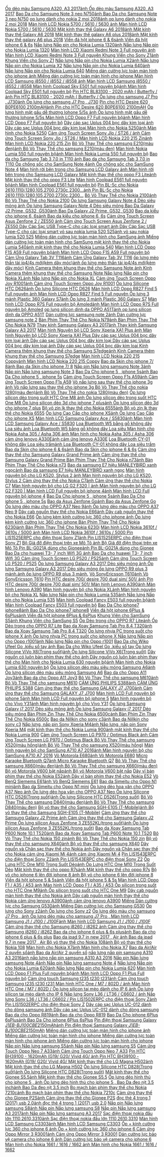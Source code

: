  [Ốp dẻo màu Samsung A320, A3 2017](https://xasaxa.com/v1/pd/op-lung-bao-da-dien-thoai-op-deo-mau-samsung-a320-a3-2017/10414)[ảnh Ốp dẻo màu Samsung A320, A3 2017](https://xasaxa.com/v1/storage/op-lung-bao-da-dien-thoai/op-deo-mau-samsung-a320-a3-2017.jpg) [Bao Da cho Samsung Note 3 neo N750](https://xasaxa.com/v1/pd/op-lung-bao-da-dien-thoai-bao-da-cho-samsung-note-3-neo-n750/10413)[ảnh Bao Da cho Samsung Note 3 neo N750](https://xasaxa.com/v1/storage/op-lung-bao-da-dien-thoai/bao-da-cho-samsung-note-3-neo-n750.jpg) [op lung dành cho nokia 2 moi 2018](https://xasaxa.com/v1/pd/op-lung-bao-da-dien-thoai-op-lung-danh-cho-nokia-2-moi-2018/10412)[ảnh op lung dành cho nokia 2 moi 2018](https://xasaxa.com/v1/storage/op-lung-bao-da-dien-thoai/op-lung-danh-cho-nokia-2-moi-2018.jpg) [Màn hình LCD Nokia 5700 / 5610 / 5630 ](https://xasaxa.com/v1/pd/phu-kien-khac-man-hinh-lcd-nokia-5700-5610-5630/10411)[ảnh Màn hình LCD Nokia 5700 / 5610 / 5630 ](https://xasaxa.com/v1/storage/phu-kien-dien-thoai-khac/man-hinh-lcd-nokia-5700-5610-5630.jpg) [Mặt kính thay thế Galaxy A6 2018](https://xasaxa.com/v1/pd/phu-kien-khac-mat-kinh-thay-the-galaxy-a6-2018/10410)[ảnh Mặt kính thay thế Galaxy A6 2018](https://xasaxa.com/v1/storage/phu-kien-dien-thoai-khac/mat-kinh-thay-the-galaxy-a6-2018.jpg) [Mặt kính thay thế galaxy A6 plus 2018](https://xasaxa.com/v1/pd/phu-kien-khac-mat-kinh-thay-the-galaxy-a6-plus-2018/10409)[ảnh Mặt kính thay thế galaxy A6 plus 2018](https://xasaxa.com/v1/storage/phu-kien-dien-thoai-khac/mat-kinh-thay-the-galaxy-a6-plus-2018.jpg) [Viền đá hột iphone 6 & 6s](https://xasaxa.com/v1/pd/phu-kien-khac-vien-da-hot-iphone-6-6s/10408)[ảnh Viền đá hột iphone 6 & 6s](https://xasaxa.com/v1/storage/phu-kien-dien-thoai-khac/vien-da-hot-iphone-6-6s.jpg) [Nắp lưng Nắp pin cho Nokia Lumia 1320](https://xasaxa.com/v1/pd/phu-kien-khac-nap-lung-nap-pin-cho-nokia-lumia-1320/10407)[ảnh Nắp lưng Nắp pin cho Nokia Lumia 1320](https://xasaxa.com/v1/storage/phu-kien-dien-thoai-khac/nap-lung-nap-pin-cho-nokia-lumia-1320.jpg) [Màn hình LCD Xiaomi Redmi Note 3 Full nguyên ](https://xasaxa.com/v1/pd/phu-kien-khac-man-hinh-lcd-xiaomi-redmi-note-3-full-nguyen/10406)[ảnh Màn hình LCD Xiaomi Redmi Note 3 Full nguyên ](https://xasaxa.com/v1/storage/phu-kien-dien-thoai-khac/man-hinh-lcd-xiaomi-redmi-note-3-full-nguyen.jpg) [Khung Viền cho Sony Z1](https://xasaxa.com/v1/pd/op-lung-bao-da-dien-thoai-khung-vien-cho-sony-z1/10405)[ảnh Khung Viền cho Sony Z1](https://xasaxa.com/v1/storage/op-lung-bao-da-dien-thoai/khung-vien-cho-sony-z1.jpg) [Nắp lưng Nắp pin cho Nokia Lumia X2](https://xasaxa.com/v1/pd/phu-kien-khac-nap-lung-nap-pin-cho-nokia-lumia-x2/10404)[ảnh Nắp lưng Nắp pin cho Nokia Lumia X2](https://xasaxa.com/v1/storage/phu-kien-dien-thoai-khac/nap-lung-nap-pin-cho-nokia-lumia-x2.jpg) [Nắp lưng Nắp pin cho Nokia Lumia 640](https://xasaxa.com/v1/pd/phu-kien-khac-nap-lung-nap-pin-cho-nokia-lumia-640/10403)[ảnh Nắp lưng Nắp pin cho Nokia Lumia 640](https://xasaxa.com/v1/storage/phu-kien-dien-thoai-khac/nap-lung-nap-pin-cho-nokia-lumia-640.jpg) [Miếng dán cường lực toàn màn hình cho iphone ](https://xasaxa.com/v1/pd/phu-kien-khac-mieng-dan-cuong-luc-toan-man-hinh-cho-iphone/10402)[ảnh Miếng dán cường lực toàn màn hình cho iphone ](https://xasaxa.com/v1/storage/phu-kien-dien-thoai-khac/3dyQ_mieng-dan-cuong-luc-toan-man-hinh-cho-iphone.jpg) [Màn hình LCD Samsung i8550 / i8552 / i8558 ](https://xasaxa.com/v1/pd/phu-kien-khac-man-hinh-lcd-samsung-i8550-i8552-i8558/10401)[ảnh Màn hình LCD Samsung i8550 / i8552 / i8558 ](https://xasaxa.com/v1/storage/phu-kien-dien-thoai-khac/man-hinh-lcd-samsung-i8550-i8552-i8558.jpg) [Màn hình Coolpad Sky E501 full nguyên bộ](https://xasaxa.com/v1/pd/phu-kien-khac-man-hinh-coolpad-sky-e501-full-nguyen-bo/10400)[ảnh Màn hình Coolpad Sky E501 full nguyên bộ](https://xasaxa.com/v1/storage/phu-kien-dien-thoai-khac/man-hinh-coolpad-sky-e501-full-nguyen-bo.jpg) [Pin HTC BL83100 - 2020 mAh ( Butterfly / ](https://xasaxa.com/v1/pd/phu-kien-khac-pin-htc-bl83100-2020-mah-butterfly/10399)[ảnh Pin HTC BL83100 - 2020 mAh ( Butterfly / ](https://xasaxa.com/v1/storage/phu-kien-dien-thoai-khac/pin-htc-bl83100-2020-mah-butterfly.jpg) [Ốp lưng cho samsung J7 Pro , J730](https://xasaxa.com/v1/pd/op-lung-bao-da-dien-thoai-op-lung-cho-samsung-j7-pro-j730/10398)[ảnh Ốp lưng cho samsung J7 Pro , J730](https://xasaxa.com/v1/storage/op-lung-bao-da-dien-thoai/op-lung-cho-samsung-j7-pro-j730.jpg) [Pin cho HTC Desire 620 B0PE6100 2100mAH](https://xasaxa.com/v1/pd/phu-kien-khac-pin-cho-htc-desire-620-b0pe6100-2100mah/10397)[ảnh Pin cho HTC Desire 620 B0PE6100 2100mAH](https://xasaxa.com/v1/storage/phu-kien-dien-thoai-khac/pin-cho-htc-desire-620-b0pe6100-2100mah.jpg) [Ốp lưng hình mặt gấu dễ thương Iohone 5/5s ](https://xasaxa.com/v1/pd/op-lung-bao-da-dien-thoai-op-lung-hinh-mat-gau-de-thuong-iohone-55s/10396)[ảnh Ốp lưng hình mặt gấu dễ thương Iohone 5/5s ](https://xasaxa.com/v1/storage/op-lung-bao-da-dien-thoai/op-lung-hinh-mat-gau-de-thuong-iohone-55s.jpg) [Màn hình LCD Oppo F7 Full nguyên bộ](https://xasaxa.com/v1/pd/phu-kien-khac-man-hinh-lcd-oppo-f7-full-nguyen-bo/10395)[ảnh Màn hình LCD Oppo F7 Full nguyên bộ](https://xasaxa.com/v1/storage/phu-kien-dien-thoai-khac/man-hinh-lcd-oppo-f7-full-nguyen-bo.jpg) [Dây cáp sạc Uplus 004 bọc dây kim loại ](https://xasaxa.com/v1/pd/cap-dock-sac-day-cap-sac-uplus-004-boc-day-kim-loai/10394)[ảnh Dây cáp sạc Uplus 004 bọc dây kim loại ](https://xasaxa.com/v1/storage/cap-dien-thoai/148q_day-cap-sac-uplus-004-boc-day-kim-loai.jpg) [Màn hình cho Nokia 5250](https://xasaxa.com/v1/pd/phu-kien-khac-man-hinh-cho-nokia-5250/10393)[ảnh Màn hình cho Nokia 5250](https://xasaxa.com/v1/storage/phu-kien-dien-thoai-khac/man-hinh-cho-nokia-5250.jpg) [Cảm ứng Touch Screen Sony Jlo / ST26 / ](https://xasaxa.com/v1/pd/phu-kien-khac-cam-ung-touch-screen-sony-jlo-st26/10392)[ảnh Cảm ứng Touch Screen Sony Jlo / ST26 / ](https://xasaxa.com/v1/storage/phu-kien-dien-thoai-khac/cam-ung-touch-screen-sony-jlo-st26.jpg) [Màn hình LCD Nokia 220 215 Zin](https://xasaxa.com/v1/pd/phu-kien-khac-man-hinh-lcd-nokia-220-215-zin/10391)[ảnh Màn hình LCD Nokia 220 215 Zin](https://xasaxa.com/v1/storage/phu-kien-dien-thoai-khac/man-hinh-lcd-nokia-220-215-zin.jpg) [Bô Vỏ Thay Thế cho samsung E210(màu đen)](https://xasaxa.com/v1/pd/phu-kien-khac-bo-vo-thay-the-cho-samsung-e210mau-den/10390)[ảnh Bô Vỏ Thay Thế cho samsung E210(màu đen)](https://xasaxa.com/v1/storage/phu-kien-dien-thoai-khac/bo-vo-thay-the-cho-samsung-e210mau-den.jpg) [Màn hình Nokia Lumia 550 full nguyên bộ](https://xasaxa.com/v1/pd/phu-kien-khac-man-hinh-nokia-lumia-550-full-nguyen-bo/10389)[ảnh Màn hình Nokia Lumia 550 full nguyên bộ](https://xasaxa.com/v1/storage/phu-kien-dien-thoai-khac/man-hinh-nokia-lumia-550-full-nguyen-bo.jpg) [Bao da cho Samsung Tab 3 7.0 in T110 ](https://xasaxa.com/v1/pd/op-lung-bao-da-dien-thoai-bao-da-cho-samsung-tab-3-70-in-t110/10388)[ảnh Bao da cho Samsung Tab 3 7.0 in T110 ](https://xasaxa.com/v1/storage/op-lung-bao-da-dien-thoai/bao-da-cho-samsung-tab-3-70-in-t110.jpg) [Ốp chống sốc cho SamSung Note 4](https://xasaxa.com/v1/pd/op-lung-bao-da-dien-thoai-op-chong-soc-cho-samsung-note-4/10387)[ảnh Ốp chống sốc cho SamSung Note 4](https://xasaxa.com/v1/storage/op-lung-bao-da-dien-thoai/op-chong-soc-cho-samsung-note-4.jpg) [Màn hình rời bên trong cho Samsung LCD Galaxy ](https://xasaxa.com/v1/pd/phu-kien-khac-man-hinh-roi-ben-trong-cho-samsung-lcd-galaxy/10386)[ảnh Màn hình rời bên trong cho Samsung LCD Galaxy ](https://xasaxa.com/v1/storage/phu-kien-dien-thoai-khac/man-hinh-roi-ben-trong-cho-samsung-lcd-galaxy.jpg) [Mặt kính thay thế cho oppo F3 Lite](https://xasaxa.com/v1/pd/phu-kien-khac-mat-kinh-thay-the-cho-oppo-f3-lite/10385)[ảnh Mặt kính thay thế cho oppo F3 Lite](https://xasaxa.com/v1/storage/phu-kien-dien-thoai-khac/mat-kinh-thay-the-cho-oppo-f3-lite.jpg) [Màn hình Coolpad E561 full nguyên bộ](https://xasaxa.com/v1/pd/phu-kien-khac-man-hinh-coolpad-e561-full-nguyen-bo/10384)[ảnh Màn hình Coolpad E561 full nguyên bộ](https://xasaxa.com/v1/storage/phu-kien-dien-thoai-khac/man-hinh-coolpad-e561-full-nguyen-bo.jpg) [Pin BL-5c cho Nokia 2610,1110i,1280,105,2700,2730c,2300...](https://xasaxa.com/v1/pd/phu-kien-khac-pin-bl-5c-cho-nokia-26101110i128010527002730c2300/10383)[ảnh Pin BL-5c cho Nokia 2610,1110i,1280,105,2700,2730c,2300...](https://xasaxa.com/v1/storage/phu-kien-dien-thoai-khac/pin-bl-5c-cho-nokia-26101110i128010527002730c2300.jpg) [Bô Vỏ Thay Thế cho Nokia 2100](https://xasaxa.com/v1/pd/phu-kien-khac-bo-vo-thay-the-cho-nokia-2100/10382)[ảnh Bô Vỏ Thay Thế cho Nokia 2100](https://xasaxa.com/v1/storage/phu-kien-dien-thoai-khac/bo-vo-thay-the-cho-nokia-2100.jpg) [Ốp lưng Samsung Galaxy Note 4 Dẻo siêu mỏng ](https://xasaxa.com/v1/pd/op-lung-bao-da-dien-thoai-op-lung-samsung-galaxy-note-4-deo-sieu-mong/10381)[ảnh Ốp lưng Samsung Galaxy Note 4 Dẻo siêu mỏng ](https://xasaxa.com/v1/storage/op-lung-bao-da-dien-thoai/op-lung-samsung-galaxy-note-4-deo-sieu-mong.jpg) [Bao Da Galaxy J2 Prime, G532, G530](https://xasaxa.com/v1/pd/op-lung-bao-da-dien-thoai-bao-da-galaxy-j2-prime-g532-g530/10380)[ảnh Bao Da Galaxy J2 Prime, G532, G530](https://xasaxa.com/v1/storage/op-lung-bao-da-dien-thoai/bao-da-galaxy-j2-prime-g532-g530.jpg) [Bao da kiểu cho iphone 6, 6s](https://xasaxa.com/v1/pd/op-lung-bao-da-dien-thoai-bao-da-kieu-cho-iphone-6-6s/10379)[ảnh Bao da kiểu cho iphone 6, 6s](https://xasaxa.com/v1/storage/op-lung-bao-da-dien-thoai/bao-da-kieu-cho-iphone-6-6s.jpg) [Cảm ứng Touch Screen Asus Zenfone 2 / ZE550 ](https://xasaxa.com/v1/pd/phu-kien-khac-cam-ung-touch-screen-asus-zenfone-2-ze550/10378)[ảnh Cảm ứng Touch Screen Asus Zenfone 2 / ZE550 ](https://xasaxa.com/v1/storage/phu-kien-dien-thoai-khac/cam-ung-touch-screen-asus-zenfone-2-ze550.jpg) [Dây Cáp Sạc USB Type-C cho các loại smart ](https://xasaxa.com/v1/pd/phu-kien-khac-day-cap-sac-usb-type-c-cho-cac-loai-smart/10377)[ảnh Dây Cáp Sạc USB Type-C cho các loại smart ](https://xasaxa.com/v1/storage/phu-kien-dien-thoai-khac/day-cap-sac-usb-type-c-cho-cac-loai-smart.jpg) [vỏ sau nokia lumia 520 525](https://xasaxa.com/v1/pd/phu-kien-thay-the-vo-sau-nokia-lumia-520-525/10376)[ảnh vỏ sau nokia lumia 520 525](https://xasaxa.com/v1/storage/phu-kien-thay-the/vo-sau-nokia-lumia-520-525.jpg) [Miếng dán cường lực toàn màn hình cho SamSung ](https://xasaxa.com/v1/pd/phu-kien-khac-mieng-dan-cuong-luc-toan-man-hinh-cho-samsung/10375)[ảnh Miếng dán cường lực toàn màn hình cho SamSung ](https://xasaxa.com/v1/storage/phu-kien-dien-thoai-khac/mieng-dan-cuong-luc-toan-man-hinh-cho-samsung.jpg) [mặt kính thay thế cho Nokia Lumia 540](https://xasaxa.com/v1/pd/phu-kien-khac-mat-kinh-thay-the-cho-nokia-lumia-540/10374)[ảnh mặt kính thay thế cho Nokia Lumia 540](https://xasaxa.com/v1/storage/phu-kien-dien-thoai-khac/mat-kinh-thay-the-cho-nokia-lumia-540.jpg) [Màn hình LCD Oppo F1S A59 Full nguyên bộ](https://xasaxa.com/v1/pd/phu-kien-khac-man-hinh-lcd-oppo-f1s-a59-full-nguyen-bo/10373)[ảnh Màn hình LCD Oppo F1S A59 Full nguyên bộ](https://xasaxa.com/v1/storage/phu-kien-dien-thoai-khac/man-hinh-lcd-oppo-f1s-a59-full-nguyen-bo.jpg) [Cảm Ứng Galaxy Tab 3V T116](https://xasaxa.com/v1/pd/phu-kien-khac-cam-ung-galaxy-tab-3v-t116/10372)[ảnh Cảm Ứng Galaxy Tab 3V T116](https://xasaxa.com/v1/storage/phu-kien-dien-thoai-khac/cam-ung-galaxy-tab-3v-t116.jpg) [ốp lưng mèo thần tài ip4/4s mới(kèm dây móc)](https://xasaxa.com/v1/pd/op-lung-bao-da-dien-thoai-op-lung-meo-than-tai-ip44s-moikem-day-moc/10371)[ảnh ốp lưng mèo thần tài ip4/4s mới(kèm dây móc)](https://xasaxa.com/v1/storage/op-lung-bao-da-dien-thoai/op-lung-meo-than-tai-ip44s-moikem-day-moc.jpg) [Kính Camera thêm khung thay thế cho Samsung Note ](https://xasaxa.com/v1/pd/phu-kien-khac-kinh-camera-them-khung-thay-the-cho-samsung-note/10370)[ảnh Kính Camera thêm khung thay thế cho Samsung Note ](https://xasaxa.com/v1/storage/phu-kien-dien-thoai-khac/YdVM_kinh-camera-them-khung-thay-the-cho-samsung-note.jpg) [Nắp lưng Nắp pin cho Nokia XL](https://xasaxa.com/v1/pd/phu-kien-khac-nap-lung-nap-pin-cho-nokia-xl/10369)[ảnh Nắp lưng Nắp pin cho Nokia XL](https://xasaxa.com/v1/storage/phu-kien-dien-thoai-khac/nap-lung-nap-pin-cho-nokia-xl.jpg) [Cảm ứng Touch Screen Oppo Joy R1001](https://xasaxa.com/v1/pd/phu-kien-khac-cam-ung-touch-screen-oppo-joy-r1001/10368)[ảnh Cảm ứng Touch Screen Oppo Joy R1001](https://xasaxa.com/v1/storage/phu-kien-dien-thoai-khac/cam-ung-touch-screen-oppo-joy-r1001.jpg) [Ốp lưng Silicone HTC D626](https://xasaxa.com/v1/pd/op-lung-bao-da-dien-thoai-op-lung-silicone-htc-d626/10367)[ảnh Ốp lưng Silicone HTC D626](https://xasaxa.com/v1/storage/op-lung-bao-da-dien-thoai/op-lung-silicone-htc-d626.jpg) [Màn hình LCD Oppo R827 Find 5 Full nguyên ](https://xasaxa.com/v1/pd/phu-kien-khac-man-hinh-lcd-oppo-r827-find-5-full-nguyen/10366)[ảnh Màn hình LCD Oppo R827 Find 5 Full nguyên ](https://xasaxa.com/v1/storage/phu-kien-dien-thoai-khac/man-hinh-lcd-oppo-r827-find-5-full-nguyen.jpg) [Ốp lưng 3 mảnh Plastic 360 Galaxy S7](https://xasaxa.com/v1/pd/op-lung-bao-da-dien-thoai-op-lung-3-manh-plastic-360-galaxy-s7/10365)[ảnh Ốp lưng 3 mảnh Plastic 360 Galaxy S7](https://xasaxa.com/v1/storage/op-lung-bao-da-dien-thoai/op-lung-3-manh-plastic-360-galaxy-s7.jpg) [Màn hình LCD Oppo R7S Full nguyên bộ Amoled](https://xasaxa.com/v1/pd/phu-kien-khac-man-hinh-lcd-oppo-r7s-full-nguyen-bo-amoled/10364)[ảnh Màn hình LCD Oppo R7S Full nguyên bộ Amoled](https://xasaxa.com/v1/storage/phu-kien-dien-thoai-khac/man-hinh-lcd-oppo-r7s-full-nguyen-bo-amoled.jpg) [op lung silicon dinh da OPPO A51T](https://xasaxa.com/v1/pd/op-lung-bao-da-dien-thoai-op-lung-silicon-dinh-da-oppo-a51t/10363)[ảnh op lung silicon dinh da OPPO A51T](https://xasaxa.com/v1/storage/op-lung-bao-da-dien-thoai/op-lung-silicon-dinh-da-oppo-a51t.jpg) [Dán cường lực samsung note 2](https://xasaxa.com/v1/pd/mieng-dan-man-hinh-dien-thoai-dan-cuong-luc-samsung-note-2/10362)[ảnh Dán cường lực samsung note 2](https://xasaxa.com/v1/storage/mieng-dan-man-hinh-dien-thoai/dan-cuong-luc-samsung-note-2.jpg) [Bàn Phím Thay Thê Cho Nokia N79](https://xasaxa.com/v1/pd/phu-kien-khac-ban-phim-thay-the-cho-nokia-n79/10361)[ảnh Bàn Phím Thay Thê Cho Nokia N79](https://xasaxa.com/v1/storage/phu-kien-dien-thoai-khac/ban-phim-thay-the-cho-nokia-n79.jpg) [Thay kính Samsung Galaxy A3 2017](https://xasaxa.com/v1/pd/phu-kien-khac-thay-kinh-samsung-galaxy-a3-2017/10360)[ảnh Thay kính Samsung Galaxy A3 2017](https://xasaxa.com/v1/storage/phu-kien-dien-thoai-khac/thay-kinh-samsung-galaxy-a3-2017.jpg) [Màn hình Nguyên bộ LCD Sony Xperia XA1 Plus ](https://xasaxa.com/v1/pd/phu-kien-khac-man-hinh-nguyen-bo-lcd-sony-xperia-xa1-plus/10359)[ảnh Màn hình Nguyên bộ LCD Sony Xperia XA1 Plus ](https://xasaxa.com/v1/storage/phu-kien-dien-thoai-khac/man-hinh-nguyen-bo-lcd-sony-xperia-xa1-plus.jpg) [Dây cáp sạc Uplus 004 bọc dây kim loại ](https://xasaxa.com/v1/pd/cap-dock-sac-day-cap-sac-uplus-004-boc-day-kim-loai/10358)[ảnh Dây cáp sạc Uplus 004 bọc dây kim loại ](https://xasaxa.com/v1/storage/cap-dien-thoai/VJQm_day-cap-sac-uplus-004-boc-day-kim-loai.jpg) [Dây cáp sạc Uplus 004 bọc dây kim loai ](https://xasaxa.com/v1/pd/cap-dock-sac-day-cap-sac-uplus-004-boc-day-kim-loai/10357)[ảnh Dây cáp sạc Uplus 004 bọc dây kim loai ](https://xasaxa.com/v1/storage/cap-dien-thoai/day-cap-sac-uplus-004-boc-day-kim-loai.jpg) [Kính Camera thêm khung thay thế cho Samsung S7edge](https://xasaxa.com/v1/pd/phu-kien-khac-kinh-camera-them-khung-thay-the-cho-samsung-s7edge/10356)[ảnh Kính Camera thêm khung thay thế cho Samsung S7edge](https://xasaxa.com/v1/storage/phu-kien-dien-thoai-khac/kinh-camera-them-khung-thay-the-cho-samsung-s7edge.jpg) [Màn hình LCD Nokia 220 215 Coppy](https://xasaxa.com/v1/pd/phu-kien-khac-man-hinh-lcd-nokia-220-215-coppy/10355)[ảnh Màn hình LCD Nokia 220 215 Coppy](https://xasaxa.com/v1/storage/phu-kien-dien-thoai-khac/man-hinh-lcd-nokia-220-215-coppy.jpg) [Bao da Skin cho iphone 7/ 8](https://xasaxa.com/v1/pd/op-lung-bao-da-dien-thoai-bao-da-skin-cho-iphone-7-8/10354)[ảnh Bao da Skin cho iphone 7/ 8](https://xasaxa.com/v1/storage/op-lung-bao-da-dien-thoai/bao-da-skin-cho-iphone-7-8.jpg) [Nắp pin Nắp lưng samsung Note 3](https://xasaxa.com/v1/pd/phu-kien-khac-nap-pin-nap-lung-samsung-note-3/10353)[ảnh Nắp pin Nắp lưng samsung Note 3](https://xasaxa.com/v1/storage/phu-kien-dien-thoai-khac/nap-pin-nap-lung-samsung-note-3.jpg) [Bao Da Cho iphone 5 , iphone 5s](https://xasaxa.com/v1/pd/op-lung-bao-da-dien-thoai-bao-da-cho-iphone-5-iphone-5s/10352)[ảnh Bao Da Cho iphone 5 , iphone 5s](https://xasaxa.com/v1/storage/op-lung-bao-da-dien-thoai/2H22_bao-da-cho-iphone-5-iphone-5s.jpg) [Cảm ứng Touch Screen Oppo F1s A59](https://xasaxa.com/v1/pd/phu-kien-khac-cam-ung-touch-screen-oppo-f1s-a59/10351)[ảnh Cảm ứng Touch Screen Oppo F1s A59](https://xasaxa.com/v1/storage/phu-kien-dien-thoai-khac/cam-ung-touch-screen-oppo-f1s-a59.jpg) [Vỏ nắp lưng sau thay thế cho iphone 3g ](https://xasaxa.com/v1/pd/phu-kien-khac-vo-nap-lung-sau-thay-the-cho-iphone-3g/10350)[ảnh Vỏ nắp lưng sau thay thế cho iphone 3g ](https://xasaxa.com/v1/storage/phu-kien-dien-thoai-khac/vo-nap-lung-sau-thay-the-cho-iphone-3g.jpg) [Bô Vỏ Thay Thế cho nokia 1280(màu đen)](https://xasaxa.com/v1/pd/phu-kien-khac-bo-vo-thay-the-cho-nokia-1280mau-den/10349)[ảnh Bô Vỏ Thay Thế cho nokia 1280(màu đen)](https://xasaxa.com/v1/storage/phu-kien-dien-thoai-khac/bo-vo-thay-the-cho-nokia-1280mau-den.jpg) [Ốp lưng silicon dẻo trong suốt HTC One M8 ](https://xasaxa.com/v1/pd/op-lung-bao-da-dien-thoai-op-lung-silicon-deo-trong-suot-htc-one-m8/10348)[ảnh Ốp lưng silicon dẻo trong suốt HTC One M8 ](https://xasaxa.com/v1/storage/op-lung-bao-da-dien-thoai/op-lung-silicon-deo-trong-suot-htc-one-m8.jpg) [Ốp lưng silicon dẻo 3d cho iphone 7 plus](https://xasaxa.com/v1/pd/op-lung-bao-da-dien-thoai-op-lung-silicon-deo-3d-cho-iphone-7-plus/10347)[ảnh Ốp lưng silicon dẻo 3d cho iphone 7 plus](https://xasaxa.com/v1/storage/op-lung-bao-da-dien-thoai/op-lung-silicon-deo-3d-cho-iphone-7-plus.jpg) [Bộ vỏ zin lk thay thế cho Nokia 6555](https://xasaxa.com/v1/pd/phu-kien-khac-bo-vo-zin-lk-thay-the-cho-nokia-6555/10346)[ảnh Bộ vỏ zin lk thay thế cho Nokia 6555](https://xasaxa.com/v1/storage/phu-kien-dien-thoai-khac/bo-vo-zin-lk-thay-the-cho-nokia-6555.jpg) [Ốp lưng Cao Cấp cho iphone XS](https://xasaxa.com/v1/pd/op-lung-bao-da-dien-thoai-op-lung-cao-cap-cho-iphone-xs/10345)[ảnh Ốp lưng Cao Cấp cho iphone XS](https://xasaxa.com/v1/storage/op-lung-bao-da-dien-thoai/op-lung-cao-cap-cho-iphone-xs.jpg) [Màn hình LCD Samsung Galaxy Ace / S5830](https://xasaxa.com/v1/pd/phu-kien-khac-man-hinh-lcd-samsung-galaxy-ace-s5830/10344)[ảnh Màn hình LCD Samsung Galaxy Ace / S5830](https://xasaxa.com/v1/storage/phu-kien-dien-thoai-khac/man-hinh-lcd-samsung-galaxy-ace-s5830.jpg) [Loa Bluetooth W5 bằng gỗ không dây Loa siêu ](https://xasaxa.com/v1/pd/loa-di-dong-loa-bluetooth-w5-bang-go-khong-day-loa-sieu/10343)[ảnh Loa Bluetooth W5 bằng gỗ không dây Loa siêu ](https://xasaxa.com/v1/storage/thiet-bi-loa-di-dong/loa-bluetooth-w5-bang-go-khong-day-loa-sieu.jpg) [Màn hình cho Nokia Asha 305 / Asha 306 ](https://xasaxa.com/v1/pd/phu-kien-khac-man-hinh-cho-nokia-asha-305-asha-306/10342)[ảnh Màn hình cho Nokia Asha 305 / Asha 306 ](https://xasaxa.com/v1/storage/phu-kien-dien-thoai-khac/man-hinh-cho-nokia-asha-305-asha-306.jpg) [cảm ứng lenovo A330E](https://xasaxa.com/v1/pd/phu-kien-khac-cam-ung-lenovo-a330e/10341)[ảnh cảm ứng lenovo A330E](https://xasaxa.com/v1/storage/phu-kien-dien-thoai-khac/cam-ung-lenovo-a330e.jpg) [Loa Bluetooth CY-01 không dây Loa siêu trầm](https://xasaxa.com/v1/pd/loa-di-dong-loa-bluetooth-cy-01-khong-day-loa-sieu-tram/10340)[ảnh Loa Bluetooth CY-01 không dây Loa siêu trầm](https://xasaxa.com/v1/storage/thiet-bi-loa-di-dong/loa-bluetooth-cy-01-khong-day-loa-sieu-tram.jpg) [Bao da Skin cho iphone 6 & 6s](https://xasaxa.com/v1/pd/op-lung-bao-da-dien-thoai-bao-da-skin-cho-iphone-6-6s/10339)[ảnh Bao da Skin cho iphone 6 & 6s](https://xasaxa.com/v1/storage/op-lung-bao-da-dien-thoai/bao-da-skin-cho-iphone-6-6s.jpg) [Cảm ứng thay thế cho Samsung Galaxy Grand Prime ](https://xasaxa.com/v1/pd/phu-kien-khac-cam-ung-thay-the-cho-samsung-galaxy-grand-prime/10338)[ảnh Cảm ứng thay thế cho Samsung Galaxy Grand Prime ](https://xasaxa.com/v1/storage/phu-kien-dien-thoai-khac/vTYm_cam-ung-thay-the-cho-samsung-galaxy-grand-prime.jpg) [Bàn Phím Thay Thê Cho Nokia n73](https://xasaxa.com/v1/pd/phu-kien-khac-ban-phim-thay-the-cho-nokia-n73/10337)[ảnh Bàn Phím Thay Thê Cho Nokia n73](https://xasaxa.com/v1/storage/phu-kien-dien-thoai-khac/ban-phim-thay-the-cho-nokia-n73.jpg) [Bao da samsung E7 hiệu MANLEYBIRD xanh ngọc](https://xasaxa.com/v1/pd/op-lung-bao-da-dien-thoai-bao-da-samsung-e7-hieu-manleybird-xanh-ngoc/10336)[ảnh Bao da samsung E7 hiệu MANLEYBIRD xanh ngọc](https://xasaxa.com/v1/storage/op-lung-bao-da-dien-thoai/bao-da-samsung-e7-hieu-manleybird-xanh-ngoc.jpg) [Màn hình nguyên bộ cho LG K520, Stylus 2 ](https://xasaxa.com/v1/pd/phu-kien-khac-man-hinh-nguyen-bo-cho-lg-k520-stylus-2/10335)[ảnh Màn hình nguyên bộ cho LG K520, Stylus 2 ](https://xasaxa.com/v1/storage/phu-kien-dien-thoai-khac/man-hinh-nguyen-bo-cho-lg-k520-stylus-2.jpg) [Cảm ứng thay thế cho Nokia C7](https://xasaxa.com/v1/pd/phu-kien-khac-cam-ung-thay-the-cho-nokia-c7/10334)[ảnh Cảm ứng thay thế cho Nokia C7](https://xasaxa.com/v1/storage/phu-kien-dien-thoai-khac/cam-ung-thay-the-cho-nokia-c7.jpg) [Màn hình nguyên bộ cho LG G2 F320 | ](https://xasaxa.com/v1/pd/phu-kien-khac-man-hinh-nguyen-bo-cho-lg-g2-f320/10333)[ảnh Màn hình nguyên bộ cho LG G2 F320 | ](https://xasaxa.com/v1/storage/phu-kien-dien-thoai-khac/man-hinh-nguyen-bo-cho-lg-g2-f320.jpg) [Màn hình LCD Full nguyên bộ iphone 4](https://xasaxa.com/v1/pd/phu-kien-khac-man-hinh-lcd-full-nguyen-bo-iphone-4/10332)[ảnh Màn hình LCD Full nguyên bộ iphone 4](https://xasaxa.com/v1/storage/phu-kien-dien-thoai-khac/man-hinh-lcd-full-nguyen-bo-iphone-4.jpg) [Bao Da Cho iphone 5 , iphone 5s](https://xasaxa.com/v1/pd/op-lung-bao-da-dien-thoai-bao-da-cho-iphone-5-iphone-5s/10331)[ảnh Bao Da Cho iphone 5 , iphone 5s](https://xasaxa.com/v1/storage/op-lung-bao-da-dien-thoai/bao-da-cho-iphone-5-iphone-5s.jpg) [Bao da Asus Zenfone Go](https://xasaxa.com/v1/pd/op-lung-bao-da-dien-thoai-bao-da-asus-zenfone-go/10330)[ảnh Bao da Asus Zenfone Go](https://xasaxa.com/v1/storage/op-lung-bao-da-dien-thoai/bao-da-asus-zenfone-go.jpg) [Ốp lưng dẻo màu cho OPPO A37 Neo 9](https://xasaxa.com/v1/pd/op-lung-bao-da-dien-thoai-op-lung-deo-mau-cho-oppo-a37-neo-9/10329)[ảnh Ốp lưng dẻo màu cho OPPO A37 Neo 9](https://xasaxa.com/v1/storage/op-lung-bao-da-dien-thoai/op-lung-deo-mau-cho-oppo-a37-neo-9.jpg) [Dây cab nguồn thay thế cho Nokia E66](https://xasaxa.com/v1/pd/phu-kien-khac-day-cab-nguon-thay-the-cho-nokia-e66/10328)[ảnh Dây cab nguồn thay thế cho Nokia E66](https://xasaxa.com/v1/storage/phu-kien-dien-thoai-khac/day-cab-nguon-thay-the-cho-nokia-e66.jpg) [Ốp lưng kèm kính cường lực 360 cho iphone ](https://xasaxa.com/v1/pd/op-lung-bao-da-dien-thoai-op-lung-kem-kinh-cuong-luc-360-cho-iphone/10327)[ảnh Ốp lưng kèm kính cường lực 360 cho iphone ](https://xasaxa.com/v1/storage/op-lung-bao-da-dien-thoai/op-lung-kem-kinh-cuong-luc-360-cho-iphone.jpg) [Bàn Phím Thay Thế Cho Nokia 6230i](https://xasaxa.com/v1/pd/phu-kien-thay-the-ban-phim-thay-the-cho-nokia-6230i/10326)[ảnh Bàn Phím Thay Thế Cho Nokia 6230i](https://xasaxa.com/v1/storage/phu-kien-thay-the/ban-phim-thay-the-cho-nokia-6230i.jpg) [Màn hình LCD Nokia 3610f / 3610s / 5000 ](https://xasaxa.com/v1/pd/phu-kien-khac-man-hinh-lcd-nokia-3610f-3610s-5000/10325)[ảnh Màn hình LCD Nokia 3610f / 3610s / 5000 ](https://xasaxa.com/v1/storage/phu-kien-dien-thoai-khac/yCXa_man-hinh-lcd-nokia-3610f-3610s-5000.jpg) [Pin LIS1525ERPC cho điện thoại Sony Z1](https://xasaxa.com/v1/pd/phu-kien-khac-pin-lis1525erpc-cho-dien-thoai-sony-z1/10324)[ảnh Pin LIS1525ERPC cho điện thoại Sony Z1](https://xasaxa.com/v1/storage/phu-kien-dien-thoai-khac/pin-lis1525erpc-cho-dien-thoai-sony-z1.jpg) [Bộ Giá đỡ điện thoại trên xe Mô Tô ](https://xasaxa.com/v1/pd/phu-kien-khac-bo-gia-do-dien-thoai-tren-xe-mo-to/10323)[ảnh Bộ Giá đỡ điện thoại trên xe Mô Tô ](https://xasaxa.com/v1/storage/phu-kien-dien-thoai-khac/bo-gia-do-dien-thoai-tren-xe-mo-to.jpg) [Pin BL-G021A dùng cho Gionee](https://xasaxa.com/v1/pd/phu-kien-khac-pin-bl-g021a-dung-cho-gionee/10322)[ảnh Pin BL-G021A dùng cho Gionee](https://xasaxa.com/v1/storage/phu-kien-dien-thoai-khac/pin-bl-g021a-dung-cho-gionee.jpg) [Bao Da cho huawei T3- 7 inch Wifi 3G ](https://xasaxa.com/v1/pd/op-lung-bao-da-dien-thoai-bao-da-cho-huawei-t3-7-inch-wifi-3g/10321)[ảnh Bao Da cho huawei T3- 7 inch Wifi 3G ](https://xasaxa.com/v1/storage/op-lung-bao-da-dien-thoai/xNi0_bao-da-cho-huawei-t3-7-inch-wifi-3g.jpg) [Cảm ứng Touch Screen LG P520 / P525](https://xasaxa.com/v1/pd/phu-kien-khac-cam-ung-touch-screen-lg-p520-p525/10320)[ảnh Cảm ứng Touch Screen LG P520 / P525](https://xasaxa.com/v1/storage/phu-kien-dien-thoai-khac/cam-ung-touch-screen-lg-p520-p525.jpg) [Ốp lưng Samsung Galaxy A3 2017 Dẻo siêu mỏng ](https://xasaxa.com/v1/pd/op-lung-bao-da-dien-thoai-op-lung-samsung-galaxy-a3-2017-deo-sieu-mong/10319)[ảnh Ốp lưng Samsung Galaxy A3 2017 Dẻo siêu mỏng ](https://xasaxa.com/v1/storage/op-lung-bao-da-dien-thoai/op-lung-samsung-galaxy-a3-2017-deo-sieu-mong.jpg) [ốp lưng OPPO R9 plus 3 mảnh.](https://xasaxa.com/v1/pd/op-lung-bao-da-dien-thoai-op-lung-oppo-r9-plus-3-manh/10318)[ảnh ốp lưng OPPO R9 plus 3 mảnh.](https://xasaxa.com/v1/storage/op-lung-bao-da-dien-thoai/op-lung-oppo-r9-plus-3-manh.jpg) [Vỏ SonyEricsson T610](https://xasaxa.com/v1/pd/phu-kien-khac-vo-sonyericsson-t610/10317)[ảnh Vỏ SonyEricsson T610](https://xasaxa.com/v1/storage/phu-kien-dien-thoai-khac/vo-sonyericsson-t610.jpg) [Pin HTC desire 700/ desire 700 dual sim/ 501/ ](https://xasaxa.com/v1/pd/phu-kien-khac-pin-htc-desire-700-desire-700-dual-sim-501/10316)[ảnh Pin HTC desire 700/ desire 700 dual sim/ 501/ ](https://xasaxa.com/v1/storage/phu-kien-dien-thoai-khac/pin-htc-desire-700-desire-700-dual-sim-501.jpg) [Màn hình Lenovo A390](https://xasaxa.com/v1/pd/phu-kien-khac-man-hinh-lenovo-a390/10315)[ảnh Màn hình Lenovo A390](https://xasaxa.com/v1/storage/phu-kien-dien-thoai-khac/man-hinh-lenovo-a390.jpg) [Màn hình nguyên bộ cho Nokia XL](https://xasaxa.com/v1/pd/phu-kien-khac-man-hinh-nguyen-bo-cho-nokia-xl/10314)[ảnh Màn hình nguyên bộ cho Nokia XL](https://xasaxa.com/v1/storage/phu-kien-dien-thoai-khac/man-hinh-nguyen-bo-cho-nokia-xl.jpg) [Nắp lưng Nắp pin cho Nokia Lumia 535](https://xasaxa.com/v1/pd/phu-kien-khac-nap-lung-nap-pin-cho-nokia-lumia-535/10313)[ảnh Nắp lưng Nắp pin cho Nokia Lumia 535](https://xasaxa.com/v1/storage/phu-kien-dien-thoai-khac/nap-lung-nap-pin-cho-nokia-lumia-535.jpg) [Màn hình Coolpad Fancy E503 full nguyên bộ](https://xasaxa.com/v1/pd/phu-kien-khac-man-hinh-coolpad-fancy-e503-full-nguyen-bo/10312)[ảnh Màn hình Coolpad Fancy E503 full nguyên bộ](https://xasaxa.com/v1/storage/phu-kien-dien-thoai-khac/man-hinh-coolpad-fancy-e503-full-nguyen-bo.jpg) [Bao Da Cho iphone7 iphone8](https://xasaxa.com/v1/pd/op-lung-bao-da-dien-thoai-bao-da-cho-iphone7-iphone8/10311)[ảnh Bao Da Cho iphone7 iphone8](https://xasaxa.com/v1/storage/op-lung-bao-da-dien-thoai/bao-da-cho-iphone7-iphone8.jpg) [Viền đá hột iphone 6Plus & 6sPlus](https://xasaxa.com/v1/pd/phu-kien-khac-vien-da-hot-iphone-6plus-6splus/10310)[ảnh Viền đá hột iphone 6Plus & 6sPlus](https://xasaxa.com/v1/storage/phu-kien-dien-thoai-khac/vien-da-hot-iphone-6plus-6splus.jpg) [Khung Viên cho SamSung S5](https://xasaxa.com/v1/pd/op-lung-bao-da-dien-thoai-khung-vien-cho-samsung-s5/10309)[ảnh Khung Viên cho SamSung S5](https://xasaxa.com/v1/storage/op-lung-bao-da-dien-thoai/khung-vien-cho-samsung-s5.jpg) [Ốp Dẻo trong cho OPPO R7 Lite](https://xasaxa.com/v1/pd/op-lung-bao-da-dien-thoai-op-deo-trong-cho-oppo-r7-lite/10308)[ảnh Ốp Dẻo trong cho OPPO R7 Lite](https://xasaxa.com/v1/storage/op-lung-bao-da-dien-thoai/op-deo-trong-cho-oppo-r7-lite.jpg) [Bao da Xoay Samsung Tab Pro 8.4 T320](https://xasaxa.com/v1/pd/op-lung-bao-da-dien-thoai-bao-da-xoay-samsung-tab-pro-84-t320/10307)[ảnh Bao da Xoay Samsung Tab Pro 8.4 T320](https://xasaxa.com/v1/storage/op-lung-bao-da-dien-thoai/bao-da-xoay-samsung-tab-pro-84-t320.jpg) [Ốp lưng nhựa PC trong suốt cho iphone X ](https://xasaxa.com/v1/pd/op-lung-bao-da-dien-thoai-op-lung-nhua-pc-trong-suot-cho-iphone-x/10306)[ảnh Ốp lưng nhựa PC trong suốt cho iphone X ](https://xasaxa.com/v1/storage/op-lung-bao-da-dien-thoai/op-lung-nhua-pc-trong-suot-cho-iphone-x.jpg) [Nắp lưng Nắp pin cho Oppo r1001](https://xasaxa.com/v1/pd/phu-kien-khac-nap-lung-nap-pin-cho-oppo-r1001/10305)[ảnh Nắp lưng Nắp pin cho Oppo r1001](https://xasaxa.com/v1/storage/phu-kien-dien-thoai-khac/nap-lung-nap-pin-cho-oppo-r1001.jpg) [Bao Da cho Wiko Ufeel Go .kiểu sổ tay ](https://xasaxa.com/v1/pd/op-lung-bao-da-dien-thoai-bao-da-cho-wiko-ufeel-go-kieu-so-tay/10304)[ảnh Bao Da cho Wiko Ufeel Go .kiểu sổ tay ](https://xasaxa.com/v1/storage/op-lung-bao-da-dien-thoai/bao-da-cho-wiko-ufeel-go-kieu-so-tay.jpg) [Ốp lưng Silicone ViVo X6(Trong suốt)](https://xasaxa.com/v1/pd/op-lung-bao-da-dien-thoai-op-lung-silicone-vivo-x6trong-suot/10303)[ảnh Ốp lưng Silicone ViVo X6(Trong suốt)](https://xasaxa.com/v1/storage/op-lung-bao-da-dien-thoai/op-lung-silicone-vivo-x6trong-suot.jpg) [Dây nguồn có luôn bàn phím thay thế cho ](https://xasaxa.com/v1/pd/phu-kien-khac-day-nguon-co-luon-ban-phim-thay-the-cho/10302)[ảnh Dây nguồn có luôn bàn phím thay thế cho ](https://xasaxa.com/v1/storage/phu-kien-dien-thoai-khac/day-nguon-co-luon-ban-phim-thay-the-cho.jpg) [Màn hình cho Nokia Lumia 630 nguyên bộ](https://xasaxa.com/v1/pd/phu-kien-khac-man-hinh-cho-nokia-lumia-630-nguyen-bo/10301)[ảnh Màn hình cho Nokia Lumia 630 nguyên bộ](https://xasaxa.com/v1/storage/phu-kien-dien-thoai-khac/man-hinh-cho-nokia-lumia-630-nguyen-bo.jpg) [Ốp lưng silicon dẻo màu siêu mỏng Samsung A6](https://xasaxa.com/v1/pd/op-lung-bao-da-dien-thoai-op-lung-silicon-deo-mau-sieu-mong-samsung-a6/10300)[ảnh Ốp lưng silicon dẻo màu siêu mỏng Samsung A6](https://xasaxa.com/v1/storage/op-lung-bao-da-dien-thoai/mCml_op-lung-silicon-deo-mau-sieu-mong-samsung-a6.jpg) [Bao da cho Oppo A11 Joy3](https://xasaxa.com/v1/pd/op-lung-bao-da-dien-thoai-bao-da-cho-oppo-a11-joy3/10299)[ảnh Bao da cho Oppo A11 Joy3](https://xasaxa.com/v1/storage/op-lung-bao-da-dien-thoai/bao-da-cho-oppo-a11-joy3.jpg) [Bô Vỏ Thay Thế cho samsung M610](https://xasaxa.com/v1/pd/phu-kien-khac-bo-vo-thay-the-cho-samsung-m610/10298)[ảnh Bô Vỏ Thay Thế cho samsung M610](https://xasaxa.com/v1/storage/phu-kien-dien-thoai-khac/bo-vo-thay-the-cho-samsung-m610.jpg) [CẢM ỨNG PHILIPS S388](https://xasaxa.com/v1/pd/phu-kien-khac-cam-ung-philips-s388/10297)[ảnh CẢM ỨNG PHILIPS S388](https://xasaxa.com/v1/storage/phu-kien-dien-thoai-khac/cam-ung-philips-s388.jpg) [Cảm ứng thay thế cho Samsung GALAXY J7 J700](https://xasaxa.com/v1/pd/phu-kien-khac-cam-ung-thay-the-cho-samsung-galaxy-j7-j700/10296)[ảnh Cảm ứng thay thế cho Samsung GALAXY J7 J700](https://xasaxa.com/v1/storage/phu-kien-dien-thoai-khac/cam-ung-thay-the-cho-samsung-galaxy-j7-j700.jpg) [Màn hình LCD Full nguyên bộ iphone 5](https://xasaxa.com/v1/pd/phu-kien-khac-man-hinh-lcd-full-nguyen-bo-iphone-5/10295)[ảnh Màn hình LCD Full nguyên bộ iphone 5](https://xasaxa.com/v1/storage/phu-kien-dien-thoai-khac/man-hinh-lcd-full-nguyen-bo-iphone-5.jpg) [Màn hình nguyên bộ cho Vivo Y31](https://xasaxa.com/v1/pd/phu-kien-khac-man-hinh-nguyen-bo-cho-vivo-y31/10294)[ảnh Màn hình nguyên bộ cho Vivo Y31](https://xasaxa.com/v1/storage/phu-kien-dien-thoai-khac/man-hinh-nguyen-bo-cho-vivo-y31.jpg) [Ốp lưng Samsung Galaxy j7 2017 Dẻo siêu mỏng ](https://xasaxa.com/v1/pd/op-lung-bao-da-dien-thoai-op-lung-samsung-galaxy-j7-2017-deo-sieu-mong/10293)[ảnh Ốp lưng Samsung Galaxy j7 2017 Dẻo siêu mỏng ](https://xasaxa.com/v1/storage/op-lung-bao-da-dien-thoai/op-lung-samsung-galaxy-j7-2017-deo-sieu-mong.jpg) [Bàn Phím Zin Thay Thế Cho Nokia 6500c](https://xasaxa.com/v1/pd/phu-kien-thay-the-ban-phim-zin-thay-the-cho-nokia-6500c/10292)[ảnh Bàn Phím Zin Thay Thế Cho Nokia 6500c](https://xasaxa.com/v1/storage/phu-kien-thay-the/ban-phim-zin-thay-the-cho-nokia-6500c.jpg) [Bao da Nillkin cho sony c3](https://xasaxa.com/v1/pd/op-lung-bao-da-dien-thoai-bao-da-nillkin-cho-sony-c3/10291)[ảnh Bao da Nillkin cho sony c3](https://xasaxa.com/v1/storage/op-lung-bao-da-dien-thoai/bao-da-nillkin-cho-sony-c3.jpg) [Nắp lưng, nắp pin Sony Xperia M4](https://xasaxa.com/v1/pd/phu-kien-khac-nap-lung-nap-pin-sony-xperia-m4/10290)[ảnh Nắp lưng, nắp pin Sony Xperia M4](https://xasaxa.com/v1/storage/phu-kien-dien-thoai-khac/nap-lung-nap-pin-sony-xperia-m4.jpg) [mặt kính thay thế cho Nokia Lumia 900](https://xasaxa.com/v1/pd/phu-kien-khac-mat-kinh-thay-the-cho-nokia-lumia-900/10289)[ảnh mặt kính thay thế cho Nokia Lumia 900](https://xasaxa.com/v1/storage/phu-kien-dien-thoai-khac/mat-kinh-thay-the-cho-nokia-lumia-900.jpg) [Cảm ứng Touch Screen LG P970 / Optimus Black ](https://xasaxa.com/v1/pd/phu-kien-khac-cam-ung-touch-screen-lg-p970-optimus-black/10288)[ảnh Cảm ứng Touch Screen LG P970 / Optimus Black ](https://xasaxa.com/v1/storage/phu-kien-dien-thoai-khac/cam-ung-touch-screen-lg-p970-optimus-black.jpg) [Bô Vỏ Thay Thế cho samsung X520(màu hồng)](https://xasaxa.com/v1/pd/phu-kien-khac-bo-vo-thay-the-cho-samsung-x520mau-hong/10287)[ảnh Bô Vỏ Thay Thế cho samsung X520(màu hồng)](https://xasaxa.com/v1/storage/phu-kien-dien-thoai-khac/bo-vo-thay-the-cho-samsung-x520mau-hong.jpg) [Màn hình nguyên bộ cho SamSung A710 A7 2016](https://xasaxa.com/v1/pd/phu-kien-khac-man-hinh-nguyen-bo-cho-samsung-a710-a7-2016/10286)[ảnh Màn hình nguyên bộ cho SamSung A710 A7 2016](https://xasaxa.com/v1/storage/phu-kien-dien-thoai-khac/man-hinh-nguyen-bo-cho-samsung-a710-a7-2016.jpg) [Vỏ Motorola E680](https://xasaxa.com/v1/pd/phu-kien-khac-vo-motorola-e680/10285)[ảnh Vỏ Motorola E680](https://xasaxa.com/v1/storage/phu-kien-dien-thoai-khac/vo-motorola-e680.jpg) [Micro Karaoke Bluetooth Q7](https://xasaxa.com/v1/pd/karaoke-micro-karaoke-bluetooth-q7/10284)[ảnh Micro Karaoke Bluetooth Q7](https://xasaxa.com/v1/storage/karaoke/micro-karaoke-bluetooth-q7.jpg) [Bô Vỏ Thay Thế cho samsung X660(màu đen)](https://xasaxa.com/v1/pd/phu-kien-khac-bo-vo-thay-the-cho-samsung-x660mau-den/10283)[ảnh Bô Vỏ Thay Thế cho samsung X660(màu đen)](https://xasaxa.com/v1/storage/phu-kien-dien-thoai-khac/bo-vo-thay-the-cho-samsung-x660mau-den.jpg) [Bộ vỏ Motorola V600 bật nắp](https://xasaxa.com/v1/pd/phu-kien-khac-bo-vo-motorola-v600-bat-nap/10282)[ảnh Bộ vỏ Motorola V600 bật nắp](https://xasaxa.com/v1/storage/phu-kien-dien-thoai-khac/bo-vo-motorola-v600-bat-nap.jpg) [Dây vĩ bàn phím thay thế cho Nokia E52](https://xasaxa.com/v1/pd/phu-kien-khac-day-vi-ban-phim-thay-the-cho-nokia-e52/10281)[ảnh Dây vĩ bàn phím thay thế cho Nokia E52](https://xasaxa.com/v1/storage/phu-kien-dien-thoai-khac/day-vi-ban-phim-thay-the-cho-nokia-e52.jpg) [Vỏ BenQ Siemems E61](https://xasaxa.com/v1/pd/phu-kien-khac-vo-benq-siemems-e61/10280)[ảnh Vỏ BenQ Siemems E61](https://xasaxa.com/v1/storage/phu-kien-dien-thoai-khac/vo-benq-siemems-e61.jpg) [Bao da Simeitu cho Oppo N1 mini](https://xasaxa.com/v1/pd/op-lung-bao-da-dien-thoai-bao-da-simeitu-cho-oppo-n1-mini/10279)[ảnh Bao da Simeitu cho Oppo N1 mini](https://xasaxa.com/v1/storage/op-lung-bao-da-dien-thoai/bao-da-simeitu-cho-oppo-n1-mini.jpg) [Ốp lưng dẻo hoa văn cho OPPO A37 Neo ](https://xasaxa.com/v1/pd/op-lung-bao-da-dien-thoai-op-lung-deo-hoa-van-cho-oppo-a37-neo/10278)[ảnh Ốp lưng dẻo hoa văn cho OPPO A37 Neo ](https://xasaxa.com/v1/storage/op-lung-bao-da-dien-thoai/op-lung-deo-hoa-van-cho-oppo-a37-neo.jpg) [Ốp lưng Silicone HTC D526(Trong suốt)](https://xasaxa.com/v1/pd/op-lung-bao-da-dien-thoai-op-lung-silicone-htc-d526trong-suot/10277)[ảnh Ốp lưng Silicone HTC D526(Trong suốt)](https://xasaxa.com/v1/storage/op-lung-bao-da-dien-thoai/op-lung-silicone-htc-d526trong-suot.jpg) [Bô Vỏ Thay Thế cho samsung D840(màu đen)](https://xasaxa.com/v1/pd/phu-kien-khac-bo-vo-thay-the-cho-samsung-d840mau-den/10276)[ảnh Bô Vỏ Thay Thế cho samsung D840(màu đen)](https://xasaxa.com/v1/storage/phu-kien-dien-thoai-khac/bo-vo-thay-the-cho-samsung-d840mau-den.jpg) [Bộ vỏ thay thế cho Samsung SGH-E105 (T-Mobile)](https://xasaxa.com/v1/pd/phu-kien-khac-bo-vo-thay-the-cho-samsung-sgh-e105-t-mobile/10275)[ảnh Bộ vỏ thay thế cho Samsung SGH-E105 (T-Mobile)](https://xasaxa.com/v1/storage/phu-kien-dien-thoai-khac/bo-vo-thay-the-cho-samsung-sgh-e105-t-mobile.jpg) [Cảm ứng thay thế cho Samsung Galaxy J2 Prime ](https://xasaxa.com/v1/pd/phu-kien-khac-cam-ung-thay-the-cho-samsung-galaxy-j2-prime/10274)[ảnh Cảm ứng thay thế cho Samsung Galaxy J2 Prime ](https://xasaxa.com/v1/storage/phu-kien-dien-thoai-khac/cam-ung-thay-the-cho-samsung-galaxy-j2-prime.jpg) [Ốp lưng silicon Asus Zenfone 3 ZE552KL(trong suốt)](https://xasaxa.com/v1/pd/op-lung-bao-da-dien-thoai-op-lung-silicon-asus-zenfone-3-ze552kltrong-suot/10273)[ảnh Ốp lưng silicon Asus Zenfone 3 ZE552KL(trong suốt)](https://xasaxa.com/v1/storage/op-lung-bao-da-dien-thoai/op-lung-silicon-asus-zenfone-3-ze552kltrong-suot.jpg) [Bao da Xoay Samsung Tab P600 Note 10.1 T520](https://xasaxa.com/v1/pd/op-lung-bao-da-dien-thoai-bao-da-xoay-samsung-tab-p600-note-101-t520/10272)[ảnh Bao da Xoay Samsung Tab P600 Note 10.1 T520](https://xasaxa.com/v1/storage/op-lung-bao-da-dien-thoai/bao-da-xoay-samsung-tab-p600-note-101-t520.jpg) [Bô Vỏ Thay Thế cho Nokia 150 zin](https://xasaxa.com/v1/pd/phu-kien-khac-bo-vo-thay-the-cho-nokia-150-zin/10271)[ảnh Bô Vỏ Thay Thế cho Nokia 150 zin](https://xasaxa.com/v1/storage/phu-kien-dien-thoai-khac/bo-vo-thay-the-cho-nokia-150-zin.jpg) [Bộ vỏ thay thế cho samsung X640](https://xasaxa.com/v1/pd/phu-kien-khac-bo-vo-thay-the-cho-samsung-x640/10270)[ảnh Bộ vỏ thay thế cho samsung X640](https://xasaxa.com/v1/storage/phu-kien-dien-thoai-khac/bo-vo-thay-the-cho-samsung-x640.jpg) [Dây nguồn và Chân sạc thay thế cho Nokia ](https://xasaxa.com/v1/pd/phu-kien-khac-day-nguon-va-chan-sac-thay-the-cho-nokia/10269)[ảnh Dây nguồn và Chân sạc thay thế cho Nokia ](https://xasaxa.com/v1/storage/phu-kien-dien-thoai-khac/day-nguon-va-chan-sac-thay-the-cho-nokia.jpg) [cảm ứng Xiaomi Mi 4](https://xasaxa.com/v1/pd/phu-kien-khac-cam-ung-xiaomi-mi-4/10268)[ảnh cảm ứng Xiaomi Mi 4](https://xasaxa.com/v1/storage/phu-kien-dien-thoai-khac/ibNQ_cam-ung-xiaomi-mi-4.jpg) [Pin LIS1543ERPC cho điện thoại Sony Z2](https://xasaxa.com/v1/pd/phu-kien-khac-pin-lis1543erpc-cho-dien-thoai-sony-z2/10267)[ảnh Pin LIS1543ERPC cho điện thoại Sony Z2](https://xasaxa.com/v1/storage/phu-kien-dien-thoai-khac/pin-lis1543erpc-cho-dien-thoai-sony-z2.jpg) [Ốp Lưng HTC One M10 Trong Suốt Dẻo](https://xasaxa.com/v1/pd/op-lung-bao-da-dien-thoai-op-lung-htc-one-m10-trong-suot-deo/10266)[ảnh Ốp Lưng HTC One M10 Trong Suốt Dẻo](https://xasaxa.com/v1/storage/op-lung-bao-da-dien-thoai/op-lung-htc-one-m10-trong-suot-deo.jpg) [Mặt kính thay thế cho oppo R7s](https://xasaxa.com/v1/pd/phu-kien-khac-mat-kinh-thay-the-cho-oppo-r7s/10265)[ảnh Mặt kính thay thế cho oppo R7s](https://xasaxa.com/v1/storage/phu-kien-dien-thoai-khac/mat-kinh-thay-the-cho-oppo-r7s.jpg) [Bộ vỏ cho iphone 6 lên đời iphone 8 ](https://xasaxa.com/v1/pd/phu-kien-thay-the-bo-vo-cho-iphone-6-len-doi-iphone-8/10264)[ảnh Bộ vỏ cho iphone 6 lên đời iphone 8 ](https://xasaxa.com/v1/storage/phu-kien-thay-the/bo-vo-cho-iphone-6-len-doi-iphone-8.jpg) [Viền đá hột iphone 5 & 5s](https://xasaxa.com/v1/pd/phu-kien-khac-vien-da-hot-iphone-5-5s/10263)[ảnh Viền đá hột iphone 5 & 5s](https://xasaxa.com/v1/storage/phu-kien-dien-thoai-khac/vien-da-hot-iphone-5-5s.jpg) [Màn hình LCD Oppo F1 / A35 / A53 ](https://xasaxa.com/v1/pd/phu-kien-khac-man-hinh-lcd-oppo-f1-a35-a53/10262)[ảnh Màn hình LCD Oppo F1 / A35 / A53 ](https://xasaxa.com/v1/storage/phu-kien-dien-thoai-khac/man-hinh-lcd-oppo-f1-a35-a53.jpg) [Ốp silicon trong suốt cho HTC One M9](https://xasaxa.com/v1/pd/op-lung-bao-da-dien-thoai-op-silicon-trong-suot-cho-htc-one-m9/10261)[ảnh Ốp silicon trong suốt cho HTC One M9](https://xasaxa.com/v1/storage/op-lung-bao-da-dien-thoai/op-silicon-trong-suot-cho-htc-one-m9.jpg) [Dây cab nguồn màn hình thay thế cho Nokia ](https://xasaxa.com/v1/pd/phu-kien-khac-day-cab-nguon-man-hinh-thay-the-cho-nokia/10260)[ảnh Dây cab nguồn màn hình thay thế cho Nokia ](https://xasaxa.com/v1/storage/phu-kien-dien-thoai-khac/apRS_day-cab-nguon-man-hinh-thay-the-cho-nokia.jpg) [cảm ứng lenovo A3900](https://xasaxa.com/v1/pd/phu-kien-khac-cam-ung-lenovo-a3900/10259)[ảnh cảm ứng lenovo A3900](https://xasaxa.com/v1/storage/phu-kien-dien-thoai-khac/cam-ung-lenovo-a3900.jpg) [Miếng Dán cường lực cho Samsung G530](https://xasaxa.com/v1/pd/phu-kien-khac-mieng-dan-cuong-luc-cho-samsung-g530/10258)[ảnh Miếng Dán cường lực cho Samsung G530](https://xasaxa.com/v1/storage/phu-kien-dien-thoai-khac/mieng-dan-cuong-luc-cho-samsung-g530.jpg) [Ốp lưng cho Sony z2](https://xasaxa.com/v1/pd/op-lung-bao-da-dien-thoai-op-lung-cho-sony-z2/10257)[ảnh Ốp lưng cho Sony z2](https://xasaxa.com/v1/storage/op-lung-bao-da-dien-thoai/op-lung-cho-sony-z2.jpg) [Ốp lưng dẻo màu cho samsung J7 Pro , ](https://xasaxa.com/v1/pd/op-lung-bao-da-dien-thoai-op-lung-deo-mau-cho-samsung-j7-pro/10256)[ảnh Ốp lưng dẻo màu cho samsung J7 Pro , ](https://xasaxa.com/v1/storage/op-lung-bao-da-dien-thoai/op-lung-deo-mau-cho-samsung-j7-pro.jpg) [Màn hình LCD Samsung J1 / J100 / J100F](https://xasaxa.com/v1/pd/phu-kien-khac-man-hinh-lcd-samsung-j1-j100-j100f/10255)[ảnh Màn hình LCD Samsung J1 / J100 / J100F](https://xasaxa.com/v1/storage/phu-kien-dien-thoai-khac/man-hinh-lcd-samsung-j1-j100-j100f.jpg) [Cảm ứng thay thế cho Samsung i8260 / i8262 ](https://xasaxa.com/v1/pd/phu-kien-khac-cam-ung-thay-the-cho-samsung-i8260-i8262/10254)[ảnh Cảm ứng thay thế cho Samsung i8260 / i8262 ](https://xasaxa.com/v1/storage/phu-kien-dien-thoai-khac/cam-ung-thay-the-cho-samsung-i8260-i8262.jpg) [Bao da cho iphone 6 plus & 6s plus](https://xasaxa.com/v1/pd/op-lung-bao-da-dien-thoai-bao-da-cho-iphone-6-plus-6s-plus/10253)[ảnh Bao da cho iphone 6 plus & 6s plus](https://xasaxa.com/v1/storage/op-lung-bao-da-dien-thoai/bao-da-cho-iphone-6-plus-6s-plus.jpg) [Bao da ipad 9.7 in new 2017 , Air ](https://xasaxa.com/v1/pd/phu-kien-khac-bao-da-ipad-97-in-new-2017-air/10252)[ảnh Bao da ipad 9.7 in new 2017 , Air ](https://xasaxa.com/v1/storage/phu-kien-dien-thoai-khac/bao-da-ipad-97-in-new-2017-air.jpg) [Bộ vỏ thay thế cho Nokia 108](https://xasaxa.com/v1/pd/phu-kien-thay-the-bo-vo-thay-the-cho-nokia-108/10251)[ảnh Bộ vỏ thay thế cho Nokia 108](https://xasaxa.com/v1/storage/phu-kien-thay-the/bo-vo-thay-the-cho-nokia-108.jpg) [Màn hình cho Nokia X7](https://xasaxa.com/v1/pd/phu-kien-khac-man-hinh-cho-nokia-x7/10250)[ảnh Màn hình cho Nokia X7](https://xasaxa.com/v1/storage/phu-kien-dien-thoai-khac/man-hinh-cho-nokia-x7.jpg) [Bao da Air/Air 2 quyển sổ](https://xasaxa.com/v1/pd/op-lung-bao-da-dien-thoai-bao-da-airair-2-quyen-so/10249)[ảnh Bao da Air/Air 2 quyển sổ](https://xasaxa.com/v1/storage/op-lung-bao-da-dien-thoai/Wm2J_bao-da-airair-2-quyen-so.jpg) [nắp lưng nắp pin samsung A310 A3 2016](https://xasaxa.com/v1/pd/phu-kien-khac-nap-lung-nap-pin-samsung-a310-a3-2016/10248)[ảnh nắp lưng nắp pin samsung A310 A3 2016](https://xasaxa.com/v1/storage/phu-kien-dien-thoai-khac/nap-lung-nap-pin-samsung-a310-a3-2016.jpg) [Nắp pin Nắp lưng samsung Note 4](https://xasaxa.com/v1/pd/phu-kien-khac-nap-pin-nap-lung-samsung-note-4/10247)[ảnh Nắp pin Nắp lưng samsung Note 4](https://xasaxa.com/v1/storage/phu-kien-dien-thoai-khac/nap-pin-nap-lung-samsung-note-4.jpg) [Nắp lưng Nắp pin cho Nokia Lumia 620](https://xasaxa.com/v1/pd/phu-kien-khac-nap-lung-nap-pin-cho-nokia-lumia-620/10246)[ảnh Nắp lưng Nắp pin cho Nokia Lumia 620](https://xasaxa.com/v1/storage/phu-kien-dien-thoai-khac/nap-lung-nap-pin-cho-nokia-lumia-620.jpg) [Màn hình LCD Oppo F1 Plus Full nguyên bộ](https://xasaxa.com/v1/pd/phu-kien-khac-man-hinh-lcd-oppo-f1-plus-full-nguyen-bo/10245)[ảnh Màn hình LCD Oppo F1 Plus Full nguyên bộ](https://xasaxa.com/v1/storage/phu-kien-dien-thoai-khac/man-hinh-lcd-oppo-f1-plus-full-nguyen-bo.jpg) [Cảm ứng touch Samsung t235 t230 t231](https://xasaxa.com/v1/pd/phu-kien-khac-cam-ung-touch-samsung-t235-t230-t231/10244)[ảnh Cảm ứng touch Samsung t235 t230 t231](https://xasaxa.com/v1/storage/phu-kien-dien-thoai-khac/cam-ung-touch-samsung-t235-t230-t231.jpg) [Màn hình HTC One / M7 / 802D / ](https://xasaxa.com/v1/pd/phu-kien-khac-man-hinh-htc-one-m7-802d/10243)[ảnh Màn hình HTC One / M7 / 802D / ](https://xasaxa.com/v1/storage/phu-kien-dien-thoai-khac/man-hinh-htc-one-m7-802d.jpg) [Ốp lưng silicon tai mèo dành cho IP 6 ](https://xasaxa.com/v1/pd/op-lung-bao-da-dien-thoai-op-lung-silicon-tai-meo-danh-cho-ip-6/10242)[ảnh Ốp lưng silicon tai mèo dành cho IP 6 ](https://xasaxa.com/v1/storage/op-lung-bao-da-dien-thoai/op-lung-silicon-tai-meo-danh-cho-ip-6.jpg) [Nắp lưng Sony L36 / LT36 / C6602 / ](https://xasaxa.com/v1/pd/phu-kien-khac-nap-lung-sony-l36-lt36-c6602/10241)[ảnh Nắp lưng Sony L36 / LT36 / C6602 / ](https://xasaxa.com/v1/storage/phu-kien-dien-thoai-khac/nap-lung-sony-l36-lt36-c6602.jpg) [Pin LIS1502ERPC cho điện thoại Sony Z](https://xasaxa.com/v1/pd/phu-kien-khac-pin-lis1502erpc-cho-dien-thoai-sony-z/10240)[ảnh Pin LIS1502ERPC cho điện thoại Sony Z](https://xasaxa.com/v1/storage/phu-kien-dien-thoai-khac/pin-lis1502erpc-cho-dien-thoai-sony-z.jpg) [Dây cáp sạc Uplus UC-012 dành cho dòng samsung ](https://xasaxa.com/v1/pd/cap-dock-sac-day-cap-sac-uplus-uc-012-danh-cho-dong-samsung/10239)[ảnh Dây cáp sạc Uplus UC-012 dành cho dòng samsung ](https://xasaxa.com/v1/storage/cap-dien-thoai/day-cap-sac-uplus-uc-012-danh-cho-dong-samsung.jpg) [Bao da cho Oppo R819](https://xasaxa.com/v1/pd/op-lung-bao-da-dien-thoai-bao-da-cho-oppo-r819/10238)[ảnh Bao da cho Oppo R819](https://xasaxa.com/v1/storage/op-lung-bao-da-dien-thoai/bao-da-cho-oppo-r819.jpg) [Bao Da Cho iphone 6Plus 6sPlus](https://xasaxa.com/v1/pd/op-lung-bao-da-dien-thoai-bao-da-cho-iphone-6plus-6splus/10237)[ảnh Bao Da Cho iphone 6Plus 6sPlus](https://xasaxa.com/v1/storage/op-lung-bao-da-dien-thoai/bao-da-cho-iphone-6plus-6splus.jpg) [Pin điện thoại Samsung Galaxy J1*EB-BJ100CBE*2150mAh](https://xasaxa.com/v1/pd/phu-kien-khac-pin-dien-thoai-samsung-galaxy-j1eb-bj100cbe2150mah/10236)[ảnh Pin điện thoại Samsung Galaxy J1*EB-BJ100CBE*2150mAh](https://xasaxa.com/v1/storage/phu-kien-dien-thoai-khac/pin-dien-thoai-samsung-galaxy-j1eb-bj100cbe2150mah.jpg) [Miếng dán cường lực toàn màn hình cho iphone ](https://xasaxa.com/v1/pd/phu-kien-khac-mieng-dan-cuong-luc-toan-man-hinh-cho-iphone/10235)[ảnh Miếng dán cường lực toàn màn hình cho iphone ](https://xasaxa.com/v1/storage/phu-kien-dien-thoai-khac/nCZZ_mieng-dan-cuong-luc-toan-man-hinh-cho-iphone.jpg) [Miếng dán cường lực toàn màn hình cho iphone ](https://xasaxa.com/v1/pd/phu-kien-khac-mieng-dan-cuong-luc-toan-man-hinh-cho-iphone/10234)[ảnh Miếng dán cường lực toàn màn hình cho iphone ](https://xasaxa.com/v1/storage/phu-kien-dien-thoai-khac/mieng-dan-cuong-luc-toan-man-hinh-cho-iphone.jpg) [Nắp pin Nắp lưng samsung S5](https://xasaxa.com/v1/pd/phu-kien-khac-nap-pin-nap-lung-samsung-s5/10233)[ảnh Nắp pin Nắp lưng samsung S5](https://xasaxa.com/v1/storage/phu-kien-dien-thoai-khac/nap-pin-nap-lung-samsung-s5.jpg) [Cảm ứng Touch Oppo Neo 7 A33](https://xasaxa.com/v1/pd/phu-kien-khac-cam-ung-touch-oppo-neo-7-a33/10232)[ảnh Cảm ứng Touch Oppo Neo 7 A33](https://xasaxa.com/v1/storage/phu-kien-dien-thoai-khac/cam-ung-touch-oppo-neo-7-a33.jpg) [Pin HTC BH39100 - 1620mAh (G19/ G20/ Vivid 4G/ ](https://xasaxa.com/v1/pd/phu-kien-khac-pin-htc-bh39100-1620mah-g19-g20-vivid-4g/10231)[ảnh Pin HTC BH39100 - 1620mAh (G19/ G20/ Vivid 4G/ ](https://xasaxa.com/v1/storage/phu-kien-dien-thoai-khac/pin-htc-bh39100-1620mah-g19-g20-vivid-4g.jpg) [Mặt kính thay thế cho LG Magna H502](https://xasaxa.com/v1/pd/phu-kien-khac-mat-kinh-thay-the-cho-lg-magna-h502/10230)[ảnh Mặt kính thay thế cho LG Magna H502](https://xasaxa.com/v1/storage/phu-kien-dien-thoai-khac/mat-kinh-thay-the-cho-lg-magna-h502.jpg) [Ốp lưng Silicone HTC D828(Trong suốt)](https://xasaxa.com/v1/pd/op-lung-bao-da-dien-thoai-op-lung-silicone-htc-d828trong-suot/10229)[ảnh Ốp lưng Silicone HTC D828(Trong suốt)](https://xasaxa.com/v1/storage/op-lung-bao-da-dien-thoai/op-lung-silicone-htc-d828trong-suot.jpg) [Mặt kính thay thế cho Gionee S5.5](https://xasaxa.com/v1/pd/phu-kien-khac-mat-kinh-thay-the-cho-gionee-s55/10228)[ảnh Mặt kính thay thế cho Gionee S5.5](https://xasaxa.com/v1/storage/phu-kien-dien-thoai-khac/mat-kinh-thay-the-cho-gionee-s55.jpg) [Ốp lưng dẻo hình thú cho iphone 5 , ](https://xasaxa.com/v1/pd/op-lung-bao-da-dien-thoai-op-lung-deo-hinh-thu-cho-iphone-5/10227)[ảnh Ốp lưng dẻo hình thú cho iphone 5 , ](https://xasaxa.com/v1/storage/op-lung-bao-da-dien-thoai/op-lung-deo-hinh-thu-cho-iphone-5.jpg) [Bao Da đeo nịt 3.5 inch](https://xasaxa.com/v1/pd/op-lung-bao-da-dien-thoai-bao-da-deo-nit-35-inch/10226)[ảnh Bao Da đeo nịt 3.5 inch](https://xasaxa.com/v1/storage/op-lung-bao-da-dien-thoai/bao-da-deo-nit-35-inch.jpg) [Bo mạch bàn phím thay thế cho Nokia 7210c](https://xasaxa.com/v1/pd/phu-kien-khac-bo-mach-ban-phim-thay-the-cho-nokia-7210c/10225)[ảnh Bo mạch bàn phím thay thế cho Nokia 7210c](https://xasaxa.com/v1/storage/phu-kien-dien-thoai-khac/bo-mach-ban-phim-thay-the-cho-nokia-7210c.jpg) [Cảm ứng thay thế cho Gionee P2S](https://xasaxa.com/v1/pd/phu-kien-khac-cam-ung-thay-the-cho-gionee-p2s/10224)[ảnh Cảm ứng thay thế cho Gionee P2S](https://xasaxa.com/v1/storage/phu-kien-dien-thoai-khac/cam-ung-thay-the-cho-gionee-p2s.jpg) [đọc thẻ 4 trong 1 (2017) usb 2.0](https://xasaxa.com/v1/pd/phu-kien-khac-doc-the-4-trong-1-2017-usb-20/10223)[ảnh đọc thẻ 4 trong 1 (2017) usb 2.0](https://xasaxa.com/v1/storage/phu-kien-dien-thoai-khac/doc-the-4-trong-1-2017-usb-20.jpg) [Nắp pin Nắp lưng samsung S8](https://xasaxa.com/v1/pd/phu-kien-khac-nap-pin-nap-lung-samsung-s8/10222)[ảnh Nắp pin Nắp lưng samsung S8](https://xasaxa.com/v1/storage/phu-kien-dien-thoai-khac/nap-pin-nap-lung-samsung-s8.jpg) [Nắp pin Nắp lưng samsung A3 2017](https://xasaxa.com/v1/pd/phu-kien-khac-nap-pin-nap-lung-samsung-a3-2017/10221)[ảnh Nắp pin Nắp lưng samsung A3 2017](https://xasaxa.com/v1/storage/phu-kien-dien-thoai-khac/nap-pin-nap-lung-samsung-a3-2017.jpg) [Sạc điện thoại nokia đầu lớn 1110,2610,3310](https://xasaxa.com/v1/pd/phu-kien-khac-sac-dien-thoai-nokia-dau-lon-111026103310/10220)[ảnh Sạc điện thoại nokia đầu lớn 1110,2610,3310](https://xasaxa.com/v1/storage/phu-kien-dien-thoai-khac/sac-dien-thoai-nokia-dau-lon-111026103310.jpg) [Màn hình LCD Samsung C3303](https://xasaxa.com/v1/pd/phu-kien-khac-man-hinh-lcd-samsung-c3303/10219)[ảnh Màn hình LCD Samsung C3303](https://xasaxa.com/v1/storage/phu-kien-dien-thoai-khac/man-hinh-lcd-samsung-c3303.jpg) [Ốp + kính cường lực 360 cho iphone 6 ](https://xasaxa.com/v1/pd/op-lung-bao-da-dien-thoai-op-kinh-cuong-luc-360-cho-iphone-6/10218)[ảnh Ốp + kính cường lực 360 cho iphone 6 ](https://xasaxa.com/v1/storage/op-lung-bao-da-dien-thoai/op-kinh-cuong-luc-360-cho-iphone-6.jpg) [Cảm ứng Oppo Mirror 3 R3001](https://xasaxa.com/v1/pd/phu-kien-khac-cam-ung-oppo-mirror-3-r3001/10217)[ảnh Cảm ứng Oppo Mirror 3 R3001](https://xasaxa.com/v1/storage/phu-kien-dien-thoai-khac/cam-ung-oppo-mirror-3-r3001.jpg) [Dán cường lực bảo vệ camera cho iphone 6 ](https://xasaxa.com/v1/pd/phu-kien-khac-dan-cuong-luc-bao-ve-camera-cho-iphone-6/10216)[ảnh Dán cường lực bảo vệ camera cho iphone 6 ](https://xasaxa.com/v1/storage/phu-kien-dien-thoai-khac/dan-cuong-luc-bao-ve-camera-cho-iphone-6.jpg) [Màn hình cho Nokia 1661 / 1616 / 1662 ](https://xasaxa.com/v1/pd/phu-kien-khac-man-hinh-cho-nokia-1661-1616-1662/10215)[ảnh Màn hình cho Nokia 1661 / 1616 / 1662 ](https://xasaxa.com/v1/storage/phu-kien-dien-thoai-khac/man-hinh-cho-nokia-1661-1616-1662.jpg)